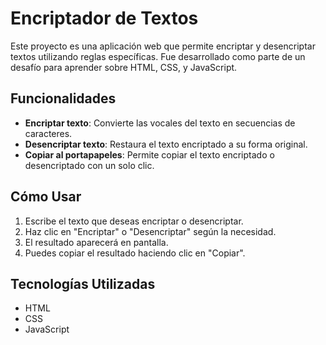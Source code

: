 
# Encriptador de Textos

Este proyecto es una aplicación web que permite encriptar y desencriptar textos utilizando reglas específicas. Fue desarrollado como parte de un desafío para aprender sobre HTML, CSS, y JavaScript.

## Funcionalidades

- **Encriptar texto**: Convierte las vocales del texto en secuencias de caracteres.
- **Desencriptar texto**: Restaura el texto encriptado a su forma original.
- **Copiar al portapapeles**: Permite copiar el texto encriptado o desencriptado con un solo clic.

## Cómo Usar

1. Escribe el texto que deseas encriptar o desencriptar.
2. Haz clic en "Encriptar" o "Desencriptar" según la necesidad.
3. El resultado aparecerá en pantalla.
4. Puedes copiar el resultado haciendo clic en "Copiar".


## Tecnologías Utilizadas

- HTML
- CSS
- JavaScript



